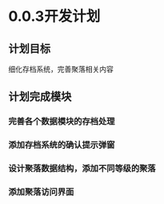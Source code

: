 ﻿# 0.0.3开发计划

## 计划目标

细化存档系统，完善聚落相关内容

## 计划完成模块

### 完善各个数据模块的存档处理

### 添加存档系统的确认提示弹窗

### 设计聚落数据结构，添加不同等级的聚落

### 添加聚落访问界面